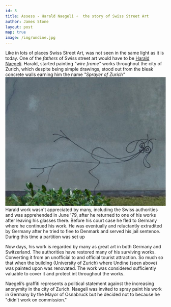 ```yaml
---
id: 3
title: Assess - Harald Naegeli +  the story of Swiss Street Art
author: James Stone
layout: post
map: true
image: /img/undine.jpg
---
```


Like in lots of places Swiss Street Art, was not seen in the same light as it is today.
One of the *fathers* of Swiss street art would have to be [Harald Naegeli](http://www.graffiti.org/zurich/naegeli.html). Harald, started painting *"wire frame"* works throughout the city of Zurich, which despite being simple drawings, stood out from the bleak concrete walls earning him the name *"Sprayer of Zurich"*
![Harald Naegeli's Undine (1978)](/img/undine.jpg)
Harald work wasn't appreciated by many, including the Swiss authorities and was apprehended in June '79, after he returned to one of his works after leaving his glasses there.
Before his court case he fled to Germany where he continued his work. He was eventually and reluctantly extradited by Germany after he tried to flee to Denmark and served his jail sentence. During this time a partition was set up 

Now days, his work is regarded by many as great art in both Germany and Switzerland.
The authorities have restored many of his surviving works. Converting it from an unofficial to and official tourist attraction.
So much so that when the building (University of Zurich) where Undine (seen above) was painted upon was renovated. The work was considered sufficiently valuable to cover it and protect int throughout the works.

Naegeli’s graffiti represents a political statement against the increasing anonymity in the city of Zurich. Naegeli was invited to spray paint his work in Germany by the Mayor of Osnabruck but he decided not to because he "didn’t work on commission."
